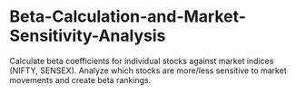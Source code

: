 # Beta-Calculation-and-Market-Sensitivity-Analysis
Calculate beta coefficients for individual stocks against market indices (NIFTY, SENSEX). Analyze which stocks are more/less sensitive to market movements and create beta rankings.
